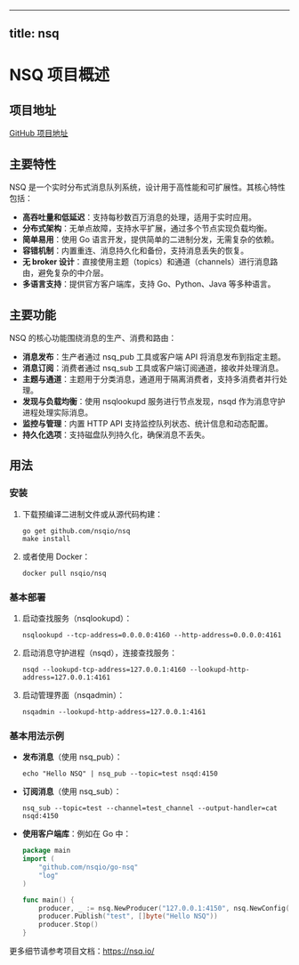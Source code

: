 
---
title: nsq
---

# NSQ 项目概述

## 项目地址
[GitHub 项目地址](https://github.com/nsqio/nsq)

## 主要特性
NSQ 是一个实时分布式消息队列系统，设计用于高性能和可扩展性。其核心特性包括：
- **高吞吐量和低延迟**：支持每秒数百万消息的处理，适用于实时应用。
- **分布式架构**：无单点故障，支持水平扩展，通过多个节点实现负载均衡。
- **简单易用**：使用 Go 语言开发，提供简单的二进制分发，无需复杂的依赖。
- **容错机制**：内置重连、消息持久化和备份，支持消息丢失的恢复。
- **无 broker 设计**：直接使用主题（topics）和通道（channels）进行消息路由，避免复杂的中介层。
- **多语言支持**：提供官方客户端库，支持 Go、Python、Java 等多种语言。

## 主要功能
NSQ 的核心功能围绕消息的生产、消费和路由：
- **消息发布**：生产者通过 nsq_pub 工具或客户端 API 将消息发布到指定主题。
- **消息订阅**：消费者通过 nsq_sub 工具或客户端订阅通道，接收并处理消息。
- **主题与通道**：主题用于分类消息，通道用于隔离消费者，支持多消费者并行处理。
- **发现与负载均衡**：使用 nsqlookupd 服务进行节点发现，nsqd 作为消息守护进程处理实际消息。
- **监控与管理**：内置 HTTP API 支持监控队列状态、统计信息和动态配置。
- **持久化选项**：支持磁盘队列持久化，确保消息不丢失。

## 用法
### 安装
1. 下载预编译二进制文件或从源代码构建：
   ```
   go get github.com/nsqio/nsq
   make install
   ```
2. 或者使用 Docker：
   ```
   docker pull nsqio/nsq
   ```

### 基本部署
1. 启动查找服务（nsqlookupd）：
   ```
   nsqlookupd --tcp-address=0.0.0.0:4160 --http-address=0.0.0.0:4161
   ```
2. 启动消息守护进程（nsqd），连接查找服务：
   ```
   nsqd --lookupd-tcp-address=127.0.0.1:4160 --lookupd-http-address=127.0.0.1:4161
   ```
3. 启动管理界面（nsqadmin）：
   ```
   nsqadmin --lookupd-http-address=127.0.0.1:4161
   ```

### 基本用法示例
- **发布消息**（使用 nsq_pub）：
  ```
  echo "Hello NSQ" | nsq_pub --topic=test nsqd:4150
  ```
- **订阅消息**（使用 nsq_sub）：
  ```
  nsq_sub --topic=test --channel=test_channel --output-handler=cat nsqd:4150
  ```
- **使用客户端库**：例如在 Go 中：
  ```go
  package main
  import (
      "github.com/nsqio/go-nsq"
      "log"
  )

  func main() {
      producer, _ := nsq.NewProducer("127.0.0.1:4150", nsq.NewConfig())
      producer.Publish("test", []byte("Hello NSQ"))
      producer.Stop()
  }
  ```

更多细节请参考项目文档：https://nsq.io/
